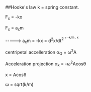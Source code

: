 ##Hooke's law
k = spring constant.

F<sub>x</sub> = -kx

F<sub>x</sub> = a<sub>x</sub>m

-----> a<sub>x</sub>m = -kx = d<sup>2</sup>x/dt<sup>2<sup> = -k/m . x

centripetal accelleration &alpha;<sub>Q</sub> = &omega;<sup>2</sup>A

Acceleration projection &alpha;<sub>x</sub> = -&omega;<sup>2</sup>Acos&theta;

x = Acos&theta;

&omega; = sqrt(k/m)


